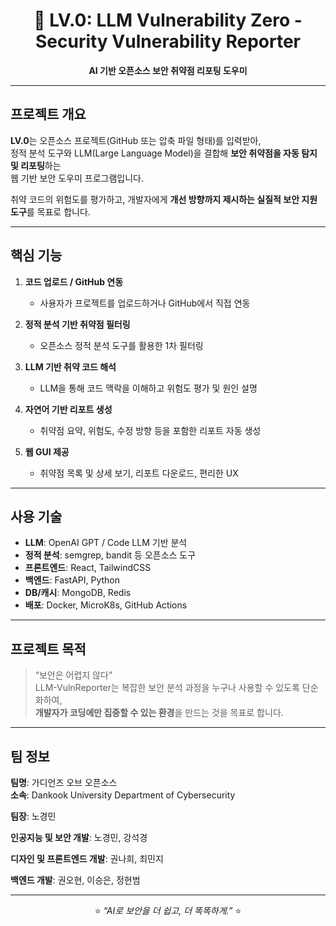 <h1 align="center">🔐 LV.0: LLM Vulnerability Zero - Security Vulnerability Reporter</h1>
<p align="center"><strong>AI 기반 오픈소스 보안 취약점 리포팅 도우미</strong></p>

---

## 프로젝트 개요
**LV.0**는 오픈소스 프로젝트(GitHub 또는 압축 파일 형태)를 입력받아,  
정적 분석 도구와 LLM(Large Language Model)을 결합해 **보안 취약점을 자동 탐지 및 리포팅**하는  
웹 기반 보안 도우미 프로그램입니다.

취약 코드의 위험도를 평가하고, 개발자에게 **개선 방향까지 제시하는 실질적 보안 지원 도구**를 목표로 합니다.

---


## 핵심 기능

1. **코드 업로드 / GitHub 연동**
   - 사용자가 프로젝트를 업로드하거나 GitHub에서 직접 연동

2. **정적 분석 기반 취약점 필터링**
   - 오픈소스 정적 분석 도구를 활용한 1차 필터링

3. **LLM 기반 취약 코드 해석**
   - LLM을 통해 코드 맥락을 이해하고 위험도 평가 및 원인 설명

4. **자연어 기반 리포트 생성**
   - 취약점 요약, 위험도, 수정 방향 등을 포함한 리포트 자동 생성

5. **웹 GUI 제공**
   - 취약점 목록 및 상세 보기, 리포트 다운로드, 편리한 UX

---


## 사용 기술

- **LLM**: OpenAI GPT / Code LLM 기반 분석
- **정적 분석**: semgrep, bandit 등 오픈소스 도구
- **프론트엔드**: React, TailwindCSS
- **백엔드**: FastAPI, Python
- **DB/캐시**: MongoDB, Redis
- **배포**: Docker, MicroK8s, GitHub Actions

---

## 프로젝트 목적

> “보안은 어렵지 않다”  
LLM-VulnReporter는 복잡한 보안 분석 과정을 누구나 사용할 수 있도록 단순화하여,  
**개발자가 코딩에만 집중할 수 있는 환경**을 만드는 것을 목표로 합니다.

---

## 팀 정보

**팀명**: 가디언즈 오브 오픈소스  
**소속**: Dankook University Department of Cybersecurity 

**팀장**: 노경민

**인공지능 및 보안 개발**: 노경민, 강석경

**디자인 및 프론트엔드 개발**: 권나희, 최민지

**백엔드 개발**: 권오현, 이승은, 정현범

---

<p align="center">
  ⭐ <em>“AI로 보안을 더 쉽고, 더 똑똑하게.”</em> ⭐
</p>
